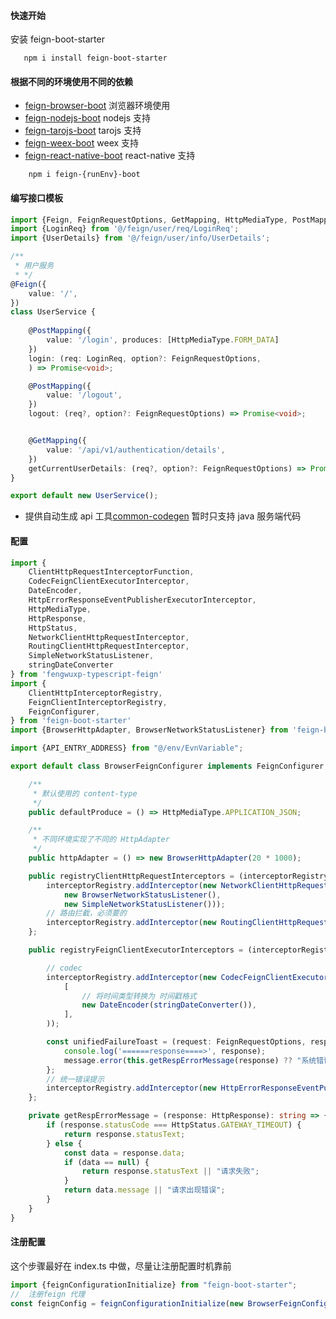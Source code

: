#### 快速开始

安装 feign-boot-starter

```text
   npm i install feign-boot-starter
```

#### 根据不同的环境使用不同的依赖

- [feign-browser-boot](./feign-browser-boot)                 浏览器环境使用
- [feign-nodejs-boot](./feign-nodejs-boot)                   nodejs 支持
- [feign-tarojs-boot](./feign-tarojs-boot)                   tarojs 支持
- [feign-weex-boot](./feign-weex-boot)                       weex 支持
- [feign-react-native-boot](./feign-react-native-boot)       react-native 支持

```text
    npm i feign-{runEnv}-boot
```

#### 编写接口模板
```typescript
import {Feign, FeignRequestOptions, GetMapping, HttpMediaType, PostMapping} from 'fengwuxp-typescript-feign';
import {LoginReq} from '@/feign/user/req/LoginReq';
import {UserDetails} from '@/feign/user/info/UserDetails';

/**
 * 用户服务
 * */
@Feign({
    value: '/',
})
class UserService {
   
    @PostMapping({
        value: '/login', produces: [HttpMediaType.FORM_DATA]
    })
    login: (req: LoginReq, option?: FeignRequestOptions,
    ) => Promise<void>;

    @PostMapping({
        value: '/logout',
    })
    logout: (req?, option?: FeignRequestOptions) => Promise<void>;


    @GetMapping({
        value: '/api/v1/authentication/details',
    })
    getCurrentUserDetails: (req?, option?: FeignRequestOptions) => Promise<UserDetails>
}

export default new UserService();

```
- 提供自动生成 api 工具[common-codegen](https://github.com/fengwuxp/common-codegen) 暂时只支持 java 服务端代码

#### 配置

```typescript
import {
    ClientHttpRequestInterceptorFunction,
    CodecFeignClientExecutorInterceptor,
    DateEncoder,
    HttpErrorResponseEventPublisherExecutorInterceptor,
    HttpMediaType,
    HttpResponse,
    HttpStatus,
    NetworkClientHttpRequestInterceptor,
    RoutingClientHttpRequestInterceptor,
    SimpleNetworkStatusListener,
    stringDateConverter
} from 'fengwuxp-typescript-feign'
import {
    ClientHttpInterceptorRegistry,
    FeignClientInterceptorRegistry,
    FeignConfigurer,
} from 'feign-boot-starter'
import {BrowserHttpAdapter, BrowserNetworkStatusListener} from 'feign-boot-browser-starter'

import {API_ENTRY_ADDRESS} from "@/env/EvnVariable";

export default class BrowserFeignConfigurer implements FeignConfigurer {

    /**
     * 默认使用的 content-type
     */
    public defaultProduce = () => HttpMediaType.APPLICATION_JSON;

    /**
     * 不同环境实现了不同的 HttpAdapter
     */
    public httpAdapter = () => new BrowserHttpAdapter(20 * 1000);

    public registryClientHttpRequestInterceptors = (interceptorRegistry: ClientHttpInterceptorRegistry) => {
        interceptorRegistry.addInterceptor(new NetworkClientHttpRequestInterceptor(
            new BrowserNetworkStatusListener(),
            new SimpleNetworkStatusListener()));
        // 路由拦截，必须要的
        interceptorRegistry.addInterceptor(new RoutingClientHttpRequestInterceptor(API_ENTRY_ADDRESS));
    };

    public registryFeignClientExecutorInterceptors = (interceptorRegistry: FeignClientInterceptorRegistry) => {

        // codec
        interceptorRegistry.addInterceptor(new CodecFeignClientExecutorInterceptor(
            [
                // 将时间类型转换为 时间戳格式
                new DateEncoder(stringDateConverter()),
            ],
        ));

        const unifiedFailureToast = (request: FeignRequestOptions, response: HttpResponse) => {
            console.log('======response====>', response);
            message.error(this.getRespErrorMessage(response) ?? "系统错误", 1.5);
        };
        // 统一错误提示
        interceptorRegistry.addInterceptor(new HttpErrorResponseEventPublisherExecutorInterceptor(unifiedFailureToast))
    };

    private getRespErrorMessage = (response: HttpResponse): string => {
        if (response.statusCode === HttpStatus.GATEWAY_TIMEOUT) {
            return response.statusText;
        } else {
            const data = response.data;
            if (data == null) {
                return response.statusText || "请求失败";
            }
            return data.message || "请求出现错误";
        }
    }
}

```

#### 注册配置

这个步骤最好在 index.ts 中做，尽量让注册配置时机靠前

```typescript
import {feignConfigurationInitialize} from "feign-boot-starter";
//  注册feign 代理
const feignConfig = feignConfigurationInitialize(new BrowserFeignConfigurer());
```